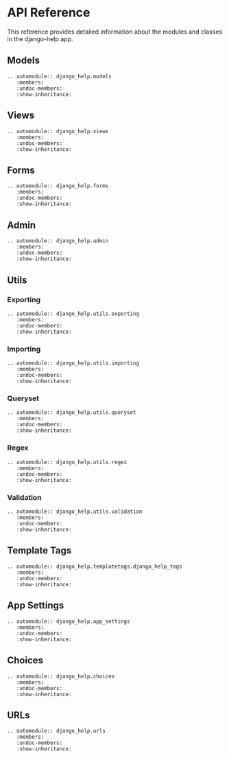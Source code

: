 # API Reference

This reference provides detailed information about the modules and classes in the django-help app.

## Models

```{eval-rst}
.. automodule:: django_help.models
   :members:
   :undoc-members:
   :show-inheritance:
```

## Views

```{eval-rst}
.. automodule:: django_help.views
   :members:
   :undoc-members:
   :show-inheritance:
```

## Forms

```{eval-rst}
.. automodule:: django_help.forms
   :members:
   :undoc-members:
   :show-inheritance:
```

## Admin

```{eval-rst}
.. automodule:: django_help.admin
   :members:
   :undoc-members:
   :show-inheritance:
```

## Utils

### Exporting

```{eval-rst}
.. automodule:: django_help.utils.exporting
   :members:
   :undoc-members:
   :show-inheritance:
```

### Importing

```{eval-rst}
.. automodule:: django_help.utils.importing
   :members:
   :undoc-members:
   :show-inheritance:
```

### Queryset

```{eval-rst}
.. automodule:: django_help.utils.queryset
   :members:
   :undoc-members:
   :show-inheritance:
```

### Regex

```{eval-rst}
.. automodule:: django_help.utils.regex
   :members:
   :undoc-members:
   :show-inheritance:
```

### Validation

```{eval-rst}
.. automodule:: django_help.utils.validation
   :members:
   :undoc-members:
   :show-inheritance:
```

## Template Tags

```{eval-rst}
.. automodule:: django_help.templatetags.django_help_tags
   :members:
   :undoc-members:
   :show-inheritance:
```

## App Settings

```{eval-rst}
.. automodule:: django_help.app_settings
   :members:
   :undoc-members:
   :show-inheritance:
```

## Choices

```{eval-rst}
.. automodule:: django_help.choices
   :members:
   :undoc-members:
   :show-inheritance:
```

## URLs

```{eval-rst}
.. automodule:: django_help.urls
   :members:
   :undoc-members:
   :show-inheritance:
```
